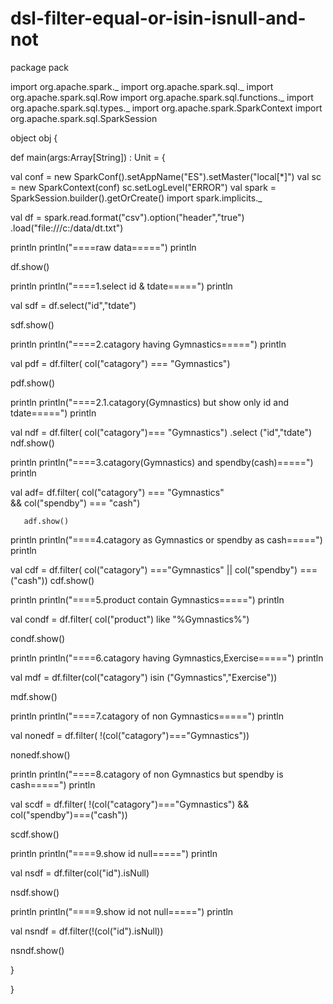 # dsl-filter-equal-or-isin-isnull-and-not




package pack

import org.apache.spark._
import org.apache.spark.sql._
import org.apache.spark.sql.Row
import org.apache.spark.sql.functions._
import org.apache.spark.sql.types._
import org.apache.spark.SparkContext
import org.apache.spark.sql.SparkSession

object obj {
  
  def main(args:Array[String]) : Unit = {
        
   val conf = new SparkConf().setAppName("ES").setMaster("local[*]")
   val sc = new SparkContext(conf)
   sc.setLogLevel("ERROR")
   val spark = SparkSession.builder().getOrCreate()
   import spark.implicits._
   
   
   val df = spark.read.format("csv").option("header","true")
   .load("file:///c:/data/dt.txt")
  
   println
   println("====raw data=====")
   println
   
   df.show()
   
   println
   println("====1.select id & tdate=====")
   println
   
   val sdf = df.select("id","tdate")
   
   sdf.show()
   
   println
   println("====2.catagory having Gymnastics=====")
   println
   
   val pdf = df.filter( col("catagory") === "Gymnastics")
   
   pdf.show()
    
   println
   println("====2.1.catagory(Gymnastics) but show only id and tdate=====")
   println
   
   val ndf = df.filter( col("catagory")=== "Gymnastics")
                 .select ("id","tdate")
   ndf.show()    
   
   println
   println("====3.catagory(Gymnastics) and spendby(cash)=====")
   println
                        
   val adf= df.filter(
       col("catagory") === "Gymnastics"  
       &&
       col("spendby") === "cash")
       
       adf.show()
       
  println
  println("====4.catagory as  Gymnastics or spendby as cash=====")
  println
  
   val cdf = df.filter(
                   col("catagory")
                   ==="Gymnastics" 
                   || 
                   col("spendby") 
                   ===("cash"))
   cdf.show()
   
   println
  println("====5.product contain Gymnastics=====")
  println
  
  val condf = df.filter(
      col("product") like "%Gymnastics%")

  condf.show()
  
  println
  println("====6.catagory having Gymnastics,Exercise=====")
  println
  
  val mdf = df.filter(col("catagory") isin ("Gymnastics","Exercise"))
  
  mdf.show()
  
  println
  println("====7.catagory of non Gymnastics=====")
  println
  
  val nonedf = df.filter(
      !(col("catagory")==="Gymnastics"))
  
nonedf.show()

  println
  println("====8.catagory of non Gymnastics but spendby is cash=====")
  println

val scdf = df.filter(
    !(col("catagory")==="Gymnastics") 
    && 
    col("spendby")===("cash"))

scdf.show()

 println
  println("====9.show id null=====")
  println


val nsdf = df.filter(col("id").isNull)

nsdf.show()


println
  println("====9.show id not null=====")
  println

val nsndf = df.filter(!(col("id").isNull))

nsndf.show()













   
  }
  
  
}

